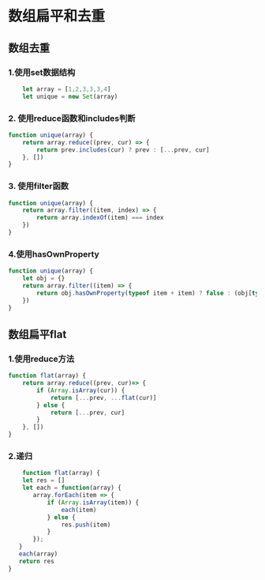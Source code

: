 # 数组扁平和去重

## 数组去重

### 1.使用set数据结构
```javascript
    let array = [1,2,3,3,3,4]
    let unique = new Set(array)
```

### 2. 使用reduce函数和includes判断
``` javascript
function unique(array) {
    return array.reduce((prev, cur) => {
        return prev.includes(cur) ? prev : [...prev, cur]
    }, [])
}
```

### 3. 使用filter函数
```javascript
function unique(array) {
    return array.filter((item, index) => {
        return array.indexOf(item) === index
    })
}
```

### 4.使用hasOwnProperty
```javascript
function unique(array) {
    let obj = {}
    return array.filter((item) => {
        return obj.hasOwnProperty(typeof item + item) ? false : (obj[typeof item + item] = true)
    })
}
```

## 数组扁平flat

### 1.使用reduce方法
```javascript
function flat(array) {
    return array.reduce((prev, cur)=> {
        if (Array.isArray(cur)) {
            return [...prev, ...flat(cur)]
        } else {
            return [...prev, cur]
        }
    }, [])
}
```

### 2.递归
```javascript
    function flat(array) {
    let res = []
    let each = function(array) {
       array.forEach(item => {
           if (Array.isArray(item)) {
               each(item)
           } else {
               res.push(item)
           }
       });
   }
   each(array)
   return res
}
```